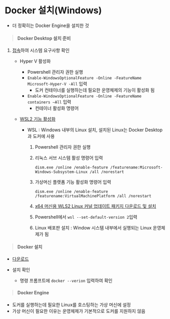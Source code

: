 # Docker 설치(Windows)

- 더 정확히는 Docker Engine을 설치한 것



> #### Docker Desktop 설치 준비

1. [접속](https://docs.docker.com/desktop/install/windows-install/)하여 시스템 요구사항 확인
   
   - Hyper V 활성화
     - Powershell 관리자 권한 실행
     - `Enable-WindowsOptionalFeature -Online -FeatureName Microsoft-Hyper-V -All` 입력
       - 도커 컨테이너를 실행하는데 필요한 운영체제의 기능이 활성화 됨
     - `Enable-WindowsOptionalFeature -Online -FeatureName containers –All` 입력
       - 컨테이너 활성화 명령어
   
   - [WSL2 기능 활성화](https://docs.microsoft.com/en-us/windows/wsl/install-manual)
   
     - WSL : Windows 내부의 Linux 설치, 설치된 Linux는 Docker Desktop과 도커에 사용 
   
       1. Powershell 관리자 권한 실행
   
       2. 리눅스 서브 시스템 활성 명령어 입력
   
          `dism.exe /online /enable-feature /featurename:Microsoft-Windows-Subsystem-Linux /all /norestart`
   
       3. 가상머신 플랫폼 기능 활성화 명령어 입력
   
          `dism.exe /online /enable-feature /featurename:VirtualMachinePlatform /all /norestart`
   
       4. [x64 머신용 WLS2 Linux 커널 업데이트 패키지 다운로드 및 설치](https://wslstorestorage.blob.core.windows.net/wslblob/wsl_update_x64.msi)
   
       5. Powershell에서 `wsl --set-default-version 2`입력
       
       6. Linux 배포판 설치 : Window 시스템 내부에서 실행되는 Linux 운영체제가 됨
       
       

> #### Docker 설치

- [다운로드](https://docs.docker.com/desktop/install/windows-install/)
- 설치 확인

  - 명령 프롬프트에 `docker --verion` 입력하여 확인



> #### Docker Engine

- 도커를 실행하는데 필요한 Linux를 호스팅하는 가상 머신에 설정
- 가상 머신이 필요한 이유는 운영체제가 기본적으로 도커를 지원하지 않음